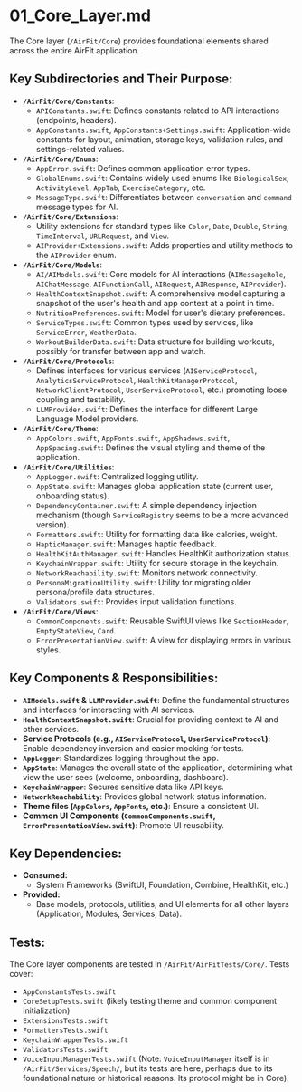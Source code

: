 # 01_Core_Layer.md

The Core layer (`/AirFit/Core`) provides foundational elements shared across the entire AirFit application.

## Key Subdirectories and Their Purpose:

*   **`/AirFit/Core/Constants`**:
    *   `APIConstants.swift`: Defines constants related to API interactions (endpoints, headers).
    *   `AppConstants.swift`, `AppConstants+Settings.swift`: Application-wide constants for layout, animation, storage keys, validation rules, and settings-related values.
*   **`/AirFit/Core/Enums`**:
    *   `AppError.swift`: Defines common application error types.
    *   `GlobalEnums.swift`: Contains widely used enums like `BiologicalSex`, `ActivityLevel`, `AppTab`, `ExerciseCategory`, etc.
    *   `MessageType.swift`: Differentiates between `conversation` and `command` message types for AI.
*   **`/AirFit/Core/Extensions`**:
    *   Utility extensions for standard types like `Color`, `Date`, `Double`, `String`, `TimeInterval`, `URLRequest`, and `View`.
    *   `AIProvider+Extensions.swift`: Adds properties and utility methods to the `AIProvider` enum.
*   **`/AirFit/Core/Models`**:
    *   `AI/AIModels.swift`: Core models for AI interactions (`AIMessageRole`, `AIChatMessage`, `AIFunctionCall`, `AIRequest`, `AIResponse`, `AIProvider`).
    *   `HealthContextSnapshot.swift`: A comprehensive model capturing a snapshot of the user's health and app context at a point in time.
    *   `NutritionPreferences.swift`: Model for user's dietary preferences.
    *   `ServiceTypes.swift`: Common types used by services, like `ServiceError`, `WeatherData`.
    *   `WorkoutBuilderData.swift`: Data structure for building workouts, possibly for transfer between app and watch.
*   **`/AirFit/Core/Protocols`**:
    *   Defines interfaces for various services (`AIServiceProtocol`, `AnalyticsServiceProtocol`, `HealthKitManagerProtocol`, `NetworkClientProtocol`, `UserServiceProtocol`, etc.) promoting loose coupling and testability.
    *   `LLMProvider.swift`: Defines the interface for different Large Language Model providers.
*   **`/AirFit/Core/Theme`**:
    *   `AppColors.swift`, `AppFonts.swift`, `AppShadows.swift`, `AppSpacing.swift`: Defines the visual styling and theme of the application.
*   **`/AirFit/Core/Utilities`**:
    *   `AppLogger.swift`: Centralized logging utility.
    *   `AppState.swift`: Manages global application state (current user, onboarding status).
    *   `DependencyContainer.swift`: A simple dependency injection mechanism (though `ServiceRegistry` seems to be a more advanced version).
    *   `Formatters.swift`: Utility for formatting data like calories, weight.
    *   `HapticManager.swift`: Manages haptic feedback.
    *   `HealthKitAuthManager.swift`: Handles HealthKit authorization status.
    *   `KeychainWrapper.swift`: Utility for secure storage in the keychain.
    *   `NetworkReachability.swift`: Monitors network connectivity.
    *   `PersonaMigrationUtility.swift`: Utility for migrating older persona/profile data structures.
    *   `Validators.swift`: Provides input validation functions.
*   **`/AirFit/Core/Views`**:
    *   `CommonComponents.swift`: Reusable SwiftUI views like `SectionHeader`, `EmptyStateView`, `Card`.
    *   `ErrorPresentationView.swift`: A view for displaying errors in various styles.

## Key Components & Responsibilities:

*   **`AIModels.swift` & `LLMProvider.swift`**: Define the fundamental structures and interfaces for interacting with AI services.
*   **`HealthContextSnapshot.swift`**: Crucial for providing context to AI and other services.
*   **Service Protocols (e.g., `AIServiceProtocol`, `UserServiceProtocol`)**: Enable dependency inversion and easier mocking for tests.
*   **`AppLogger`**: Standardizes logging throughout the app.
*   **`AppState`**: Manages the overall state of the application, determining what view the user sees (welcome, onboarding, dashboard).
*   **`KeychainWrapper`**: Secures sensitive data like API keys.
*   **`NetworkReachability`**: Provides global network status information.
*   **Theme files (`AppColors`, `AppFonts`, etc.)**: Ensure a consistent UI.
*   **Common UI Components (`CommonComponents.swift`, `ErrorPresentationView.swift`)**: Promote UI reusability.

## Key Dependencies:

*   **Consumed:**
    *   System Frameworks (SwiftUI, Foundation, Combine, HealthKit, etc.)
*   **Provided:**
    *   Base models, protocols, utilities, and UI elements for all other layers (Application, Modules, Services, Data).

## Tests:

The Core layer components are tested in `/AirFit/AirFitTests/Core/`. Tests cover:
*   `AppConstantsTests.swift`
*   `CoreSetupTests.swift` (likely testing theme and common component initialization)
*   `ExtensionsTests.swift`
*   `FormattersTests.swift`
*   `KeychainWrapperTests.swift`
*   `ValidatorsTests.swift`
*   `VoiceInputManagerTests.swift` (Note: `VoiceInputManager` itself is in `/AirFit/Services/Speech/`, but its tests are here, perhaps due to its foundational nature or historical reasons. Its protocol might be in Core).